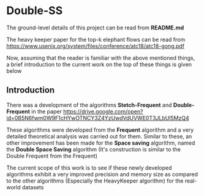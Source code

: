 # Double-SS

The ground-level details of this project can be read from **README.md**

The heavy keeper paper for the top-k elephant flows can be read from https://www.usenix.org/system/files/conference/atc18/atc18-gong.pdf

Now, assuming that the reader is familiar with the above mentioned things, a brief introduction to the current work on the top of these things is given below

## Introduction

There was a development of the algorithms **Stetch-Frequent** and **Double-Frequent** in the paper https://drive.google.com/open?id=0B5N6fwm0W9F1cHYwOTNCY3Z4YzUwdVdUVWE0T3JLbUl5MzQ4

These algorithms were developed from the **Frequent** algorithm and a very detailed theoretical analysis was carried out for them. Similar to these, an other improvement has been made for the **Space saving** algorithm, named the **Double Space Saving** algorithm (It's construction is similar to the Double Frequent from the Frequent) 

The current scope of this work is to see if these newly developed algorithms exhibit a very improved precision and memory size as compared to the other algorithms (Especially the HeavyKeeper algorithm) for the real-world datasets
